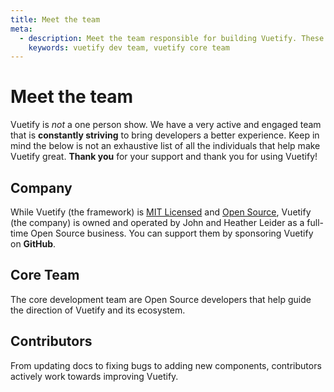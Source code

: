 ```yaml
---
title: Meet the team
meta:
  - description: Meet the team responsible for building Vuetify. These are the core individuals who drive the vision of the framework.
    keywords: vuetify dev team, vuetify core team
---
```


# Meet the team

Vuetify is _not_ a one person show. We have a very active and engaged team that is **constantly striving** to bring developers a better experience. Keep in mind the below is not an exhaustive list of all the individuals that help make Vuetify great. **Thank you** for your support and thank you for using Vuetify!

## Company

While Vuetify (the framework) is [MIT Licensed](https://opensource.org/licenses/MIT) and [Open Source](https://opensource.com/resources/what-open-source), Vuetify (the company) is owned and operated by John and Heather Leider as a full-time Open Source business. You can support them by sponsoring Vuetify on **GitHub**.

<!-- <promoted-ad slug="vuetify-github-sponsors" /> -->

<about-team-members team="company" />

## Core Team

The core development team are Open Source developers that help guide the direction of Vuetify and its ecosystem.

<!-- <promoted-ad slug="vuetify-open-collective" /> -->

<about-team-members team="core" />

## Contributors

From updating docs to fixing bugs to adding new components, contributors actively work towards improving Vuetify.

<about-team-members team="contributors" />

<!-- <backmatter /> -->

